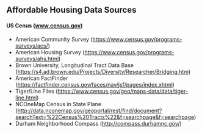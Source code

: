 ## Affordable Housing Data Sources

#### US Cenus (www.census.gov)

* American Community Survey (https://www.census.gov/programs-surveys/acs/)
* American Housing Survey (https://www.census.gov/programs-surveys/ahs.html)
* Brown University, Longitudinal Tract Data Base (https://s4.ad.brown.edu/Projects/Diversity/Researcher/Bridging.htm)
* American FactFinder (https://factfinder.census.gov/faces/nav/jsf/pages/index.xhtml)
* Tiger/Line Files (https://www.census.gov/geo/maps-data/data/tiger-line.html)
* NCOneMap Census in State Plane (http://data.nconemap.gov/geoportal/rest/find/document?searchText=%22Census%20Tracts%22&f=searchpage&f=searchpage)
* Durham Neighborhood Compass (http://compass.durhamnc.gov/)
